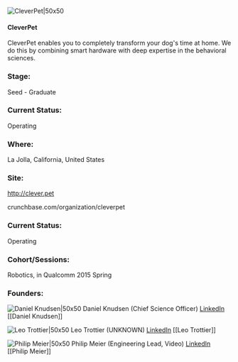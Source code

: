 

![CleverPet|50x50](https://apimg.techstars.com/connect/images/image_files/55d221ba8083206a53000007/original/Artboard_1.png)

#### CleverPet
CleverPet enables you to completely transform your dog's time at home.  We do this by combining smart hardware with deep expertise in the behavioral sciences.

### Stage: 
Seed - Graduate 

### Current Status: 
Operating

### Where:
La Jolla, California, United States

### Site:
http://clever.pet



crunchbase.com/organization/cleverpet

### Current Status: 
Operating

### Cohort/Sessions: 
Robotics, in Qualcomm 2015 Spring

### Founders: 

![Daniel Knudsen|50x50](https://apimg.techstars.com/connect/images/image_files/55e23d02a93e9f3fb9000003/original/square_profile_pic_590px.JPG) Daniel Knudsen (Chief Science Officer) [LinkedIn](https://linkedin.com/in/daniel-knudsen-bb445a53) [[Daniel Knudsen]]

![Leo Trottier|50x50](https://apimg.techstars.com/connect/images/image_files/55eb8053808320f906000002/original/headshot_medium.png) Leo Trottier (UNKNOWN) [LinkedIn](https://linkedin.com/in/leotrottier) [[Leo Trottier]]

![Philip Meier|50x50](https://apimg.techstars.com/connect/images/image_files/55e9d811bbe36f44f1000004/original/pm.png) Philip Meier (Engineering Lead, Video) [LinkedIn](https://linkedin.com/in/philip-meier-a910021b) [[Philip Meier]]



